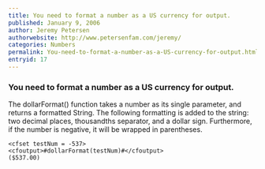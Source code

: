```yaml
---
title: You need to format a number as a US currency for output.
published: January 9, 2006
author: Jeremy Petersen
authorwebsite: http://www.petersenfam.com/jeremy/
categories: Numbers
permalink: You-need-to-format-a-number-as-a-US-currency-for-output.html
entryid: 17
---
```


<h3>You need to format a number as a US currency for output.</h3>

<p>
The dollarFormat() function takes a number as its single parameter, and returns a formatted String.  The following formatting is added to the string:  two decimal places, thousandths separator, and a dollar sign.  Furthermore, if the number is negative, it will be wrapped in parentheses.
</p>

<pre><code class="language-markup">&lt;cfset testNum = -537&gt;
&lt;cfoutput&gt;#dollarFormat(testNum)#&lt;/cfoutput&gt;
($537.00)
</code></pre>



